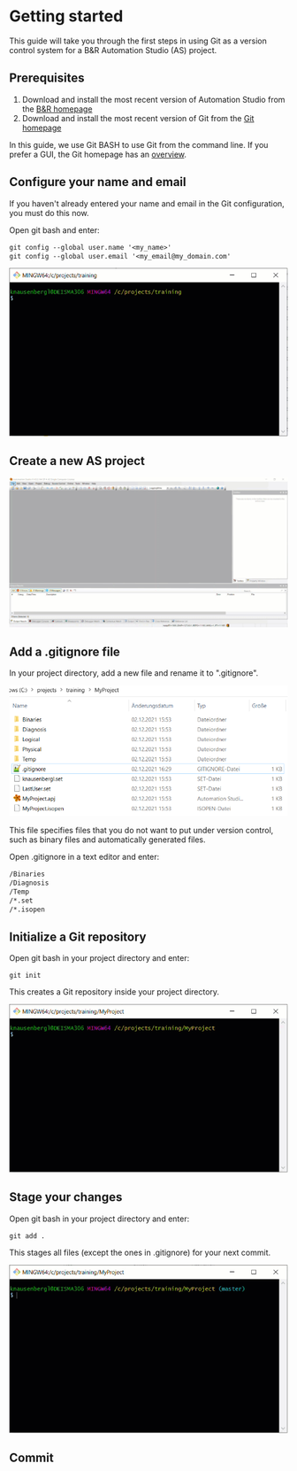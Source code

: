 # Getting started

This guide will take you through the first steps in using Git as a version control system for a B&R Automation Studio (AS) project.

## Prerequisites

1. Download and install the most recent version of Automation Studio from the [B&R homepage](https://www.br-automation.com/)
2. Download and install the most recent version of Git from the [Git homepage](https://git-scm.com/)

In this guide, we use Git BASH to use Git from the command line. If you prefer a GUI, the Git homepage has an [overview](https://git-scm.com/download/gui/windows).

## Configure your name and email

If you haven't already entered your name and email in the Git configuration, you must do this now.

Open git bash and enter:

    git config --global user.name '<my_name>'
    git config --global user.email '<my_email@my_domain.com'

![Git config](img/git_config.gif)

## Create a new AS project

![New AS project](img/as_new_project.gif)

## Add a .gitignore file

In your project directory, add a new file and rename it to ".gitignore".

![gitignore](img/.gitignore.png)

This file specifies files that you do not want to put under version control, such as binary files and automatically generated files.

Open .gitignore in a text editor and enter:

    /Binaries
    /Diagnosis
    /Temp
    /*.set
    /*.isopen

## Initialize a Git repository

Open git bash in your project directory and enter:

    git init

This creates a Git repository inside your project directory.

![git init](img/git_init.gif)

## Stage your changes

Open git bash in your project directory and enter:

    git add .

This stages all files (except the ones in .gitignore) for your next commit.

![git add](img/git_add.gif)

## Commit

